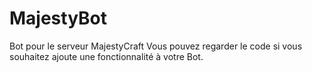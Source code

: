 # MajestyBot
Bot pour le serveur MajestyCraft
Vous pouvez regarder le code si vous souhaitez ajoute une fonctionnalité à votre Bot.

